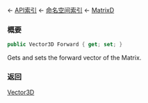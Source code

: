 ← [API索引](Api-Index) ← [命名空间索引](Namespace-Index) ← [MatrixD](VRageMath.MatrixD)

### 概要

```csharp
public Vector3D Forward { get; set; }
```

Gets and sets the forward vector of the Matrix.

### 返回

[Vector3D](VRageMath.Vector3D)

